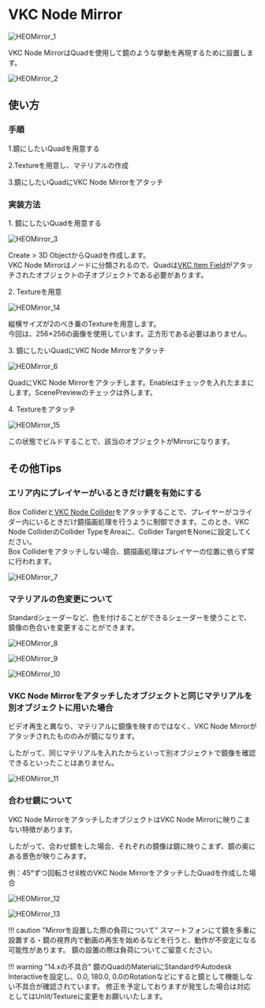 # VKC Node Mirror

![HEOMirror_1](img/HEOMirror_1.jpg)

VKC Node MirrorはQuadを使用して鏡のような挙動を再現するために設置します。

![HEOMirror_2](img/HEOMirror_2.jpg)

## 使い方

### 手順

1.鏡にしたいQuadを用意する

2.Textureを用意し、マテリアルの作成

3.鏡にしたいQuadにVKC Node Mirrorをアタッチ

### 実装方法

1\. 鏡にしたいQuadを用意する

![HEOMirror_3](img/HEOMirror_3.jpg)

Create > 3D ObjectからQuadを作成します。<br>
VKC Node Mirrorはノードに分類されるので、Quadは[VKC Item Field](VKCItemField.md)がアタッチされたオブジェクトの子オブジェクトである必要があります。

2\. Textureを用意

![HEOMirror_14](img/HEOMirror_14.jpg)

縦横サイズが2のべき乗のTextureを用意します。<br>
今回は、256×256の画像を使用しています。正方形である必要はありません。

3\. 鏡にしたいQuadにVKC Node Mirrorをアタッチ

![HEOMirror_6](img/HEOMirror_6.jpg)

QuadにVKC Node Mirrorをアタッチします。Enableはチェックを入れたままにします。ScenePreviewのチェックは外します。

4\. Textureをアタッチ

![HEOMirror_15](img/HEOMirror_15.jpg)

この状態でビルドすることで、該当のオブジェクトがMirrorになります。

## その他Tips

### エリア内にプレイヤーがいるときだけ鏡を有効にする

Box Colliderと[VKC Node Collider](VKCNodeCollider.md)をアタッチすることで、プレイヤーがコライダー内にいるときだけ鏡描画処理を行うように制御できます。このとき、VKC Node ColliderのCollider TypeをAreaに、Collider TargetをNoneに設定してください。<br>
Box Colliderをアタッチしない場合、鏡描画処理はプレイヤーの位置に依らず常に行われます。

![HEOMirror_7](img/HEOMirror_7.jpg)

### マテリアルの色変更について

Standardシェーダーなど、色を付けることができるシェーダーを使うことで、鏡像の色合いを変更することができます。

![HEOMirror_8](img/HEOMirror_8.jpg)

![HEOMirror_9](img/HEOMirror_9.jpg)

![HEOMirror_10](img/HEOMirror_10.jpg)

### VKC Node Mirrorをアタッチしたオブジェクトと同じマテリアルを別オブジェクトに用いた場合

ビデオ再生と異なり、マテリアルに鏡像を映すのではなく、VKC Node Mirrorがアタッチされたもののみが鏡になります。

したがって、同じマテリアルを入れたからといって別オブジェクトで鏡像を確認できるといったことはありません。

![HEOMirror_11](img/HEOMirror_11.jpg)

### 合わせ鏡について

VKC Node MirrorをアタッチしたオブジェクトはVKC Node Mirrorに映りこまない特徴があります。

したがって、合わせ鏡をした場合、それぞれの鏡像は鏡に映りこまず、鏡の奥にある景色が映りこみます。

例：45°ずつ回転させ8枚のVKC Node MirrorをアタッチしたQuadを作成した場合

![HEOMirror_12](img/HEOMirror_12.jpg)

![HEOMirror_13](img/HEOMirror_13.jpg)

!!! caution "Mirrorを設置した際の負荷について"
    スマートフォンにて鏡を多重に設置する・鏡の視界内で動画の再生を始めるなどを行うと、動作が不安定になる可能性があります。
    鏡の設置の際は負荷についてご留意ください。

!!! warning "14.xの不具合"
    鏡のQuadのMaterialにStandardやAutodesk Interactiveを設定し、0.0, 180.0, 0.0のRotationなどにすると鏡として機能しない不具合が確認されています。
    修正を予定しておりますが発生した場合は対応としてはUnlit/Textureに変更をお願いいたします。
